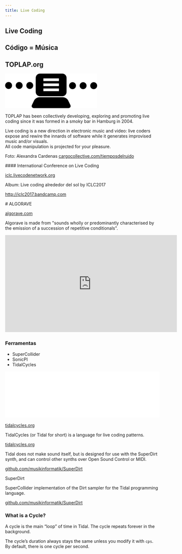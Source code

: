 ```yaml
---
title: Live Coding
---
```


<section>

# Live Coding

## Código = Música

</section>

<section data-background="white">

# TOPLAP.org

<img src="/files/300px-Toplap.png" />

TOPLAP
has been collectively developing, exploring and promoting live coding since it
was formed in a smoky bar in Hamburg in 2004.
</section>

<section>
Live coding is a new direction in electronic music and video: live coders
expose and rewire the innards of software while it generates improvised music
and/or visuals.
</section>



<section data-background="http://iclc.livecodenetwork.org/2015/alexandra.jpg">

<div class="box-blue">
All code manipulation is projected for your pleasure.

Foto: Alexandra Cardenas <a href="http://cargocollective.com/tiemposdelruido">cargocollective.com/tiemposdelruido</a>
</div>

</section>


<section data-background="/files/iclc-2017.png">

<div class="box-green">
#### International Conference on Live Coding

<a href="http://iclc.livecodenetwork.org">iclc.livecodenetwork.org</a>
</div>

</section>


<section data-background="https://f4.bcbits.com/img/a1875680353_16.jpg">

<div class="box-blue">
Album: Live coding alrededor del sol by ICLC2017

<a href="http://iclc2017.bandcamp.com">http://iclc2017.bandcamp.com</a>
</div>

</section>



<section data-background="/files/algorave-headlogo.png">

<div class="box-blue">
# ALGORAVE

<a href="https://algorave.com">algorave.com</a>

Algorave is made from "sounds wholly or predominantly characterised by the
emission of a succession of repetitive conditionals".
</div>

</section>


<section>

<iframe width="560" height="315" src="https://www.youtube.com/embed/smQOiFt8e4Q?rel=0" frameborder="0" allow="autoplay; encrypted-media" allowfullscreen></iframe>

</section>


<section>

### Ferramentas

* SuperCollider
* SonicPI
* TidalCycles

</section>

<section>
<img src="/files/tidalcycles-id-mono.png" />

[tidalcycles.org](https://tidalcycles.org)
</section>

<section>
TidalCycles (or Tidal for short) is a language for live coding patterns.

[tidalcycles.org](https://tidalcycles.org)
</section>

<section>

Tidal does not make sound itself, but is designed for use with the SuperDirt synth, and can control other synths over Open Sound Control or MIDI.

[github.com/musikinformatik/SuperDirt](https://github.com/musikinformatik/SuperDirt)
</section>

<section>
SuperDirt

SuperCollider implementation of the Dirt sampler for the Tidal programming language.

[github.com/musikinformatik/SuperDirt](https://github.com/musikinformatik/SuperDirt)
</section>

<section>

### What is a Cycle?

A cycle is the main “loop” of time in Tidal.
The cycle repeats forever in the background.

The cycle’s duration always stays the same unless you modify it with `cps`.
By default, there is one cycle per second.

</section>

<section>
</section>


